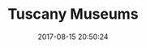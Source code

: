 ---
layout: map
title:  "Tuscany Museums"
date:   2017-08-15 20:50:24
description: The map of museums in Tuscany, a Beautiful Region of Italy.
source: "http://dati.toscana.it/dataset/rt-musei/resource/164d3a36-ede9-44a7-8f01-d9431f9f0cff"
categories: mappe
dataset: "tuscany_museums"
marker:
  icon: home
  color: red
cluster: true
---